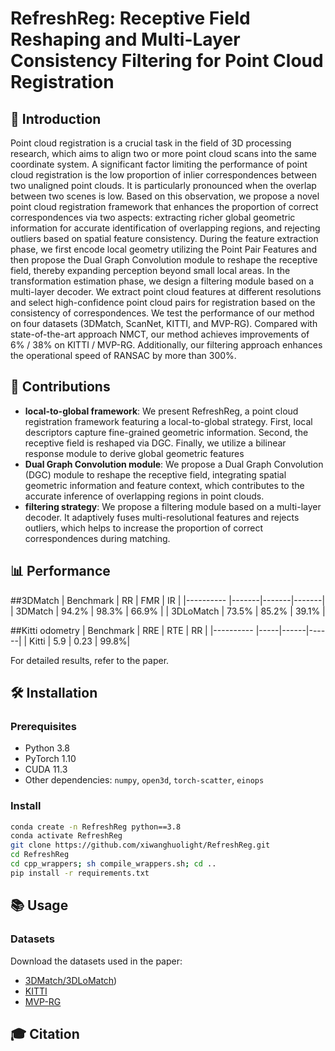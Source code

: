# RefreshReg: Receptive Field Reshaping and Multi-Layer Consistency Filtering for Point Cloud Registration



## 🌟 Introduction

Point cloud registration is a crucial task in the field of 3D processing research, which aims to align two or more point cloud scans into the same coordinate system. A significant factor limiting the performance of point cloud registration is the low proportion of inlier correspondences between two unaligned point clouds. It is particularly pronounced when the overlap between two scenes is low. Based on this observation, we propose a novel point cloud registration framework that enhances the proportion of correct correspondences via two aspects: extracting richer global geometric information for accurate identification of overlapping regions, and rejecting outliers based on spatial feature consistency. During the feature extraction phase, we first encode local geometry utilizing the Point Pair Features and then propose the Dual Graph Convolution module to reshape the receptive field, thereby expanding perception beyond small local areas. In the transformation estimation phase, we design a filtering module based on a multi-layer decoder. We extract point cloud features at different resolutions and select high-confidence point cloud pairs for registration based on the consistency of correspondences. We test the performance of our method on four datasets (3DMatch, ScanNet, KITTI, and MVP-RG). Compared with state-of-the-art approach NMCT, our method achieves improvements of 6% / 38% on KITTI / MVP-RG. Additionally, our filtering approach enhances the operational speed of RANSAC by more than 300%.

## 🚀 Contributions

- **local-to-global framework**: We present RefreshReg, a point cloud registration framework featuring a local-to-global strategy. First, local descriptors capture fine-grained geometric information. Second, the receptive field is reshaped via DGC. Finally, we utilize a bilinear response module to derive global geometric features
- **Dual Graph Convolution module**: We propose a Dual Graph Convolution (DGC) module to reshape the receptive field, integrating spatial geometric information and feature context, which contributes to the accurate inference of overlapping regions in point clouds.
- **filtering strategy**: We propose a filtering module based on a multi-layer decoder. It adaptively fuses multi-resolutional features and rejects outliers, which helps to increase the proportion of correct correspondences during matching.

## 📊 Performance

##3DMatch
| Benchmark |   RR  |  FMR  |   IR  |
|---------- |-------|-------|-------|
| 3DMatch   | 94.2% | 98.3% | 66.9% |
| 3DLoMatch | 73.5% | 85.2% | 39.1% |

##Kitti odometry
| Benchmark | RRE | RTE  |  RR  |
|---------- |-----|------|------|
|   Kitti   | 5.9 | 0.23 | 99.8%|


For detailed results, refer to the paper.

## 🛠️ Installation

### Prerequisites
- Python 3.8
- PyTorch 1.10
- CUDA 11.3
- Other dependencies: `numpy`, `open3d`, `torch-scatter`, `einops`

### Install
```bash
conda create -n RefreshReg python==3.8
conda activate RefreshReg
git clone https://github.com/xiwanghuolight/RefreshReg.git
cd RefreshReg
cd cpp_wrappers; sh compile_wrappers.sh; cd ..
pip install -r requirements.txt
```

## 📚 Usage

### Datasets
Download the datasets used in the paper:
- [3DMatch/3DLoMatch](https://github.com/prs-eth/OverlapPredator))
- [KITTI](http://www.cvlibs.net/datasets/kitti/)
- [MVP-RG](https://github.com/paul007pl/MVP_RG)

## 🎓 Citation

